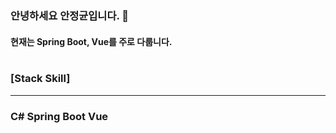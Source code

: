 ### 안녕하세요 안정균입니다. 👋
#### 현재는 Spring Boot, Vue를 주로 다룹니다.<br><br>
###  [Stack Skill]<hr>
###  C#    Spring Boot    Vue

<!--
**Anjeongkyun/Anjeongkyun** is a ✨ _special_ ✨ repository because its `README.md` (this file) appears on your GitHub profile.

Here are some ideas to get you started:

- 🔭 I’m currently working on ...
- 🌱 I’m currently learning ...
- 👯 I’m looking to collaborate on ...
- 🤔 I’m looking for help with ...
- 💬 Ask me about ...
- 📫 How to reach me: ...
- 😄 Pronouns: ...
- ⚡ Fun fact: ...
-->
